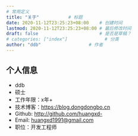 ```yaml
---
# 常用定义
title: "关于"           # 标题
date: 2020-11-12T23:25:23+08:00    # 创建时间
lastmod: 2020-11-12T23:25:23+08:00 # 最后修改时间
draft: false                       # 是否是草稿？
# categories: ["index"]              # 分类
author: "ddb"                  # 作者
---
```


## 个人信息

 - ddb
 - 硕士
 - 工作年限：x年+
 - 技术博客：https://blog.dongdongbo.cn
 - Github: http://github.com/huangxd-
 - Email: huangxd1991@gmail.com
 - 职位：开发工程师


